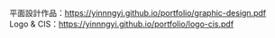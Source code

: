 平面設計作品：https://yinnngyi.github.io/portfolio/graphic-design.pdf<br>
Logo & CIS：https://yinnngyi.github.io/portfolio/logo-cis.pdf
